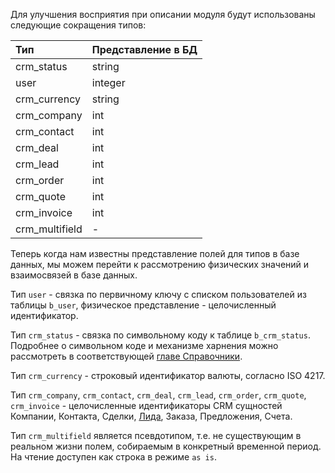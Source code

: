 Для улучшения восприятия при описании модуля будут использованы следующие сокращения типов:

| Тип            | Представление в БД   |
| :------------- | -------------------- |
| crm_status     | string               |
| user           | integer              |
| crm_currency   | string               |
| crm_company    | int                  |
| crm_contact    | int                  |
| crm_deal       | int                  |
| crm_lead       | int                  |
| crm_order      | int                  |
| crm_quote      | int                  |
| crm_invoice    | int                  |
| crm_multifield | -                    |

Теперь когда нам известны представление полей для типов в базе данных, мы можем перейти к рассмотрению физических значений и взаимосвязей в базе данных.

Тип `user` - связка по первичному ключу с списком пользователей из таблицы `b_user`, физическое представление - целочисленный идентификатор.

Тип `crm_status` - связка по символьному коду к таблице `b_crm_status`. Подробнее о символьном коде и механизме харнения можно рассмотреть в соответствующей [главе Справочники](Справочники). 

Тип `crm_currency` - строковый идентификатор валюты, согласно ISO 4217. 

Тип `crm_company`, `crm_contact`, `crm_deal`, `crm_lead`, `crm_order`, `crm_quote`, `crm_invoice` - целочисленные идентификаторы CRM сущностей Компании, Контакта, Сделки, [Лида](../Лид/Описание), Заказа, Предложения, Счета. 

Тип `crm_multifield` является псевдотипом, т.е. не существующим в реальном жизни полем, собираемым в конкретный временной период. На чтение доступен как строка в режиме `as is`.